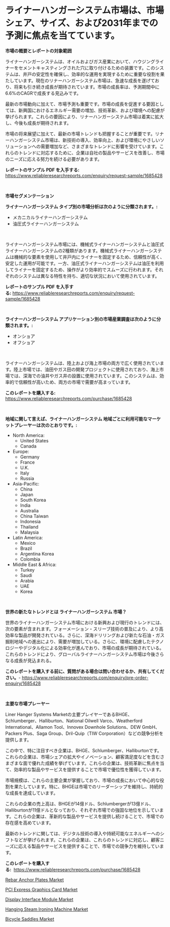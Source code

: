 <p><h1>ライナーハンガーシステム市場は、市場シェア、サイズ、および2031年までの予測に焦点を当てています。</h1></p><p><strong>市場の概要とレポートの対象範囲</strong></p>
<p><p>ライナーハンガーシステムは、オイルおよびガス産業において、ハウジングライナーをセメントキャスティングされた穴に取り付けるための装置です。このシステムは、井戸の安定性を確保し、効率的な運用を実現するために重要な役割を果たしています。現在のリナーハンガーシステム市場は、急速な成長を遂げており、将来も引き続き成長が期待されています。市場の成長率は、予測期間中に6.6%のCAGRで成長する見込みです。</p><p>最新の市場動向に加えて、市場予測も重要です。市場の成長を促進する要因としては、新興国におけるエネルギー需要の増加、技術革新、および環境への配慮が挙げられます。これらの要因により、リナーハンガーシステム市場は着実に拡大し、今後も成長が期待されます。</p><p>市場の将来展望に加えて、最新の市場トレンドも把握することが重要です。リナーハンガーシステム市場は、新技術の導入、効率向上、および環境にやさしいソリューションへの需要増加など、さまざまなトレンドに影響を受けています。これらのトレンドに対応するために、企業は自社の製品やサービスを改善し、市場のニーズに応える努力を続ける必要があります。</p></p>
<p><strong>レポートのサンプル PDF を入手する:</strong> <a href="https://www.reliableresearchreports.com/enquiry/request-sample/1685428">https://www.reliableresearchreports.com/enquiry/request-sample/1685428</a></p>
<p>&nbsp;</p>
<p><strong>市場セグメンテーション</strong></p>
<p><strong>ライナーハンガーシステム タイプ別の市場分析は次のように分類されます。:</strong></p>
<p><ul><li>メカニカルライナーハンガーシステム</li><li>油圧式ライナーハンガーシステム</li></ul></p>
<p>&nbsp;</p>
<p><p>ライナーハンガーシステム市場には、機械式ライナーハンガーシステムと油圧式ライナーハンガーシステムの2種類があります。機械式ライナーハンガーシステムは機械的な要素を使用して井戸内にライナーを固定するため、信頼性が高く、安定した運用が可能です。一方、油圧式ライナーハンガーシステムは油圧を利用してライナーを固定するため、操作がより効率的でスムーズに行われます。それぞれのシステムは異なる特性を持ち、適切な状況において使用されています。</p></p>
<p><strong>レポートのサンプル PDF を入手する:</strong>&nbsp;<a href="https://www.reliableresearchreports.com/enquiry/request-sample/1685428">https://www.reliableresearchreports.com/enquiry/request-sample/1685428</a></p>
<p>&nbsp;</p>
<p><strong> ライナーハンガーシステム アプリケーション別の市場産業調査は次のように分類されます。:</strong></p>
<p><ul><li>オンショア</li><li>オフショア</li></ul></p>
<p>&nbsp;</p>
<p><p>ライナーハンガーシステムは、陸上および海上市場の両方で広く使用されています。陸上市場では、油田やガス田の開発プロジェクトに使用されており、海上市場では、深海での油井やガス井の設置に使用されています。このシステムは、効率的で信頼性が高いため、両方の市場で需要が高まっています。</p></p>
<p><strong>このレポートを購入する:</strong>&nbsp; <a href="https://www.reliableresearchreports.com/purchase/1685428">https://www.reliableresearchreports.com/purchase/1685428</a></p>
<p>&nbsp;</p>
<p><strong>地域に関して言えば、ライナーハンガーシステム 地域ごとに利用可能なマーケットプレーヤーは次のとおりです。:</strong></p>
<p><ul>
    <li>
        North America:
        <ul>
            <li>United States</li>
            <li>Canada</li>
        </ul>
    </li>
    <li>
        Europe:
        <ul>
            <li>Germany</li>
            <li>France</li>
            <li>U.K.</li>
            <li>Italy</li>
            <li>Russia</li>
        </ul>
    </li>
    <li>
        Asia-Pacific:
        <ul>
            <li>China</li>
            <li>Japan</li>
            <li>South Korea</li>
            <li>India</li>
            <li>Australia</li>
            <li>China Taiwan</li>
            <li>Indonesia</li>
            <li>Thailand</li>
            <li>Malaysia</li>
        </ul>
    </li>
    <li>
        Latin America:
        <ul>
            <li>Mexico</li>
            <li>Brazil</li>
            <li>Argentina Korea</li>
            <li>Colombia</li>
        </ul>
    </li>
    <li>
        Middle East & Africa:
        <ul>
            <li>Turkey</li>
            <li>Saudi</li>
            <li>Arabia</li>
            <li>UAE</li>
            <li>Korea</li>
        </ul>
    </li>
    </ul></p>
<p>&nbsp;</p>
<p><strong>世界の新たなトレンドとは ライナーハンガーシステム 市場？</strong></p>
<p><p>世界のライナーハンガーシステム市場における新興および現行のトレンドには、次の要素が含まれます。フォーメーション・スリーブ技術の普及により、より高効率な製品が開発されている。さらに、深海ドリリングおよび新たな石油・ガス掘削地域への進出により、需要が増加している。さらに、環境に配慮したテクノロジーやデジタル化による効率化が進んでおり、市場の成長が期待されている。これらのトレンドにより、グローバルライナーハンガーシステム市場は今後さらなる成長が見込まれる。</p></p>
<p><strong>このレポートを購入する前に、質問がある場合は問い合わせるか、共有してください。</strong>- <a href="https://www.reliableresearchreports.com/enquiry/pre-order-enquiry/1685428">https://www.reliableresearchreports.com/enquiry/pre-order-enquiry/1685428</a></p>
<p>&nbsp;</p>
<p><strong>主要な市場プレーヤー</strong></p>
<p><p>Liner Hanger Systems Marketの主要プレイヤーであるBHGE、Schlumberger、Halliburton、National Oilwell Varco、Weatherford International、Allamon Tool、Innovex Downhole Solutions、DEW GmbH、Packers Plus、Saga Group、Dril-Quip（TIW Corporation）などの競争分析を提供します。</p><p>この中で、特に注目すべき企業は、BHGE、Schlumberger、Halliburtonです。これらの企業は、市場シェアの拡大やイノベーション、顧客満足度などを含むさまざまな面で優れた成績を挙げています。これらの企業は、技術革新に焦点を当て、効率的な製品やサービスを提供することで市場で優位性を獲得しています。</p><p>市場規模は、これらの主要企業が掌握しており、市場の成長において中心的な役割を果たしています。特に、BHGEは市場でのリーダーシップを維持し、持続的な成長を達成しています。</p><p>これらの企業の売上高は、BHGEが14億ドル、Schlumbergerが13億ドル、Halliburtonが11億ドルとなっており、それぞれ市場での強固な地位を示しています。これらの企業は、革新的な製品やサービスを提供し続けることで、市場での存在感を高めています。</p><p>最新のトレンドに関しては、デジタル技術の導入や持続可能なエネルギーへのシフトなどが挙げられます。これらの企業は、これらのトレンドに対応し、顧客ニーズに応える製品やサービスを提供することで、市場での競争力を維持しています。</p></p>
<p><strong>このレポートを購入する:</strong>&nbsp;&nbsp;<a href="https://www.reliableresearchreports.com/purchase/1685428">https://www.reliableresearchreports.com/purchase/1685428</a></p>
<p><p><a href="https://artistic-helicopter-ca9.notion.site/Rebar-Anchor-Plates-Market-Size-Reflecting-a-Forecast-Till-2031-Market-By-Type-By-Application-and--8586d8562954437e82eff3f9fd29c37f">Rebar Anchor Plates Market</a></p><p><a href="https://view.publitas.com/reportprime-1/pci-express-graphics-card-market-size-growth-and-forecast-from-2024-2031/">PCI Express Graphics Card Market</a></p><p><a href="https://view.publitas.com/reportprime-1/display-interface-module-market-furnish-information-about-market-size-market-share-market-dynamics-and-projections-spanning-from-2024-to-2031/">Display Interface Module Market</a></p><p><a href="https://valiant-lunge-8fe.notion.site/Hanging-Steam-Ironing-Machine-Market-Size-Evaluating-its-Market-Trends-Growth-and-Projections-202-c0c15a03b62143f2881a3151b2dbd93e">Hanging Steam Ironing Machine Market</a></p><p><a href="https://picayune-night-cbd.notion.site/Global-Bicycle-Saddles-Market-Size-and-Market-Trends-Insights-and-Projections-from-2024-to-2031-4168a6195e6c498da99b467d8afa31b0">Bicycle Saddles Market</a></p></p>